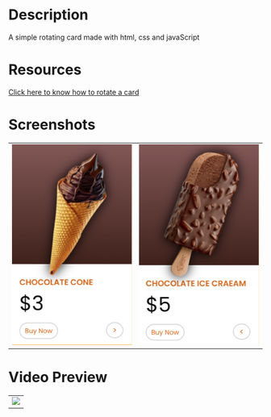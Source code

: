 <h1>Description</h1>
<p>A simple rotating card made with html, css and javaScript</p>
<h1>Resources</h1>
<p><a href="https://www.w3schools.com/howto/howto_css_flip_card.asp">Click here to know how to rotate a card</a></p>
<h1>Screenshots</h1>
<table>
<tr>
    <td><img src="./front.png" width=300/></td>
    <td><img src="./back.png" width=300/></td>
</tr>


</table>
<h1>Video Preview</h1>
<table>
<tr>
    <td>
        <img src="./project gif.gif" width=300 >
    </td>
</tr>

</table>